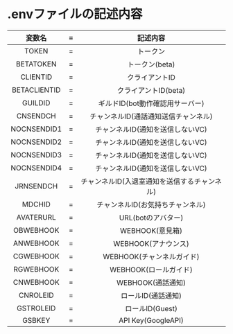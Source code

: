 # .envファイルの記述内容

|変数名|=|記述内容|
|:---:|:---:|:---:|
|TOKEN|=|トークン|
|BETATOKEN|=|トークン(beta)|
|CLIENTID|=|クライアントID|
|BETACLIENTID|=|クライアントID(beta)|
|GUILDID|=|ギルドID(bot動作確認用サーバー)|
|CNSENDCH|=|チャンネルID(通話通知送信チャンネル)|
|NOCNSENDID1|=|チャンネルID(通知を送信しないVC)|
|NOCNSENDID2|=|チャンネルID(通知を送信しないVC)|
|NOCNSENDID3|=|チャンネルID(通知を送信しないVC)|
|NOCNSENDID4|=|チャンネルID(通知を送信しないVC)|
|JRNSENDCH|=|チャンネルID(入退室通知を送信するチャンネル)|
|MDCHID|=|チャンネルID(お気持ちチャンネル)|
|AVATERURL|=|URL(botのアバター)|
|OBWEBHOOK|=|WEBHOOK(意見箱)|
|ANWEBHOOK|=|WEBHOOK(アナウンス)|
|CGWEBHOOK|=|WEBHOOK(チャンネルガイド)|
|RGWEBHOOK|=|WEBHOOK(ロールガイド)|
|CNWEBHOOK|=|WEBHOOK(通話通知)|
|CNROLEID|=|ロールID(通話通知)|
|GSTROLEID|=|ロールID(Guest)|
|GSBKEY|=|API Key(GoogleAPI)|
